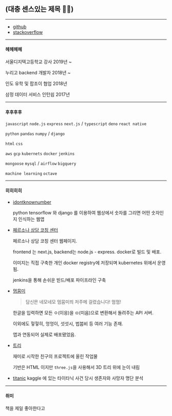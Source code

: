 ## (대충 센스있는 제목 🐱‍👤)

---

- [github](https://github.com/hotsoycandy)
- [stackoverflow](https://stackoverflow.com/users/8414569/jun)

---

#### 헤헤헤헤

서울디지텍고등학교 강사 2019년 ~

누리고 backend 개발자 2018년 ~

인도 유학 및 팝조이 협업 2018년

삼정 데이터 서비스 인턴쉽 2017년

---

#### 후후후후

`javascript` `node.js` `express` `next.js` / `typescript` `deno` `react native`

`python` `pandas` `numpy` /  `django`

`html` `css`

`aws` `gcp` `kubernets` `docker` `jenkins`

`mongoose` `mysql` / `airflow` `bigquery`

`machine learning` `octave`

---

#### 히히히히

- [idontknownumber](https://github.com/hotsoycandy/idontknownumber)

  python tensorflow 와 django 를 이용하여 웹상에서 숫자를 그리면 어떤 숫자인지 인식하는 웹앱

- [페르소나 상담 코칭 센터](https://personas.co.kr/)

  페르소나 상담 코칭 센터 웹페이지.

  frontend 는 next.js, backend는 node.js - express. docker로 빌드 및 배포.

  이미지는 직접 구축한 개인 docker registry에 저장되며 kubernetes 위에서 운영됨.

  jenkins을 통해 손쉬운 빋드/배포 파이프라인 구축

- [멈뭄미](https://github.com/hotsoycandy/mum-moom-mi)

  > 담신믄 네모네모 멈뭄미믜 저주메 걸렸습니다! 멈멈!

  한글을 입력하면 모든 ㅇ(이응)을 ㅁ(미음)으로 변환해서 돌려주는 API 서버.

  이외에도 헣헣히, 엉엉이, 섯섯시, 법붑비 등 여러 기능 존재.

  앱과 연동되어 실제로 배포됐었음.

- [트리](https://github.com/Resten1497/christmas_tree/blob/master/html/3d-tree.html)

  재미로 시작한 친구의 프로젝트에 올린 작업물

  기반은 HTML 이지만 `three.js`을 사용해서 3D 트리 위에 눈이 내림

- [titanic](https://www.kaggle.com/magicard/titanic-surviver-s-data-analyze)
  kaggle 에 있는 타이타닉 사건 당시 생존자와 사망자 명단 분석

---

#### 취미

책을 제일 좋아한다고
